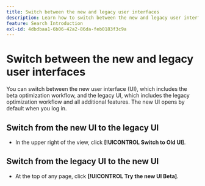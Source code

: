 ```yaml
---
title: Switch between the new and legacy user interfaces
description: Learn how to switch between the new and legacy user interfaces.
feature: Search Introduction
exl-id: 4dbdbaa1-6b06-42a2-86da-feb0183f3c9a
---
```

# Switch between the new and legacy user interfaces

<!-- CHANGING ICONS/location/wording WITH GA. Need to update text in /help/search-social-commerce/getting-started/ui-switch.md file and delete this one. -->

<!--
You can switch between the new user interface (UI), which includes the default optimization workflow, and the legacy UI, which includes the legacy optimization workflow and all additional features. The new UI opens by default when you log in.

## Switch from the new UI to the legacy UI

* In the toolbar above the data table, click ![Switch to Old UI](/help/search-social-commerce/assets/switch-to-old-ui.png "Switch to Old UI")**[!UICONTROL Switch to Old UI]**.

## Switch from the legacy UI to the new UI

* In the upper right of any page, click **[!UICONTROL Switch to New UI]**.

 -->

You can switch between the new user interface (UI), which includes the <!-- default --> beta optimization workflow, and the legacy UI, which includes the legacy optimization workflow and all additional features. The new UI opens by default when you log in.

## Switch from the new UI to the legacy UI

* In the upper right of the view, click **[!UICONTROL Switch to Old UI]**.

## Switch from the legacy UI to the new UI

* At the top of any page, click **[!UICONTROL Try the new UI Beta]**.

<!--
>[!MORELIKETHIS]
>
>* [How the user interface is organized](user-interface.md)
-->
